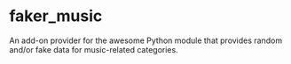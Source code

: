 # faker_music
An add-on provider for the awesome Python module that provides random and/or fake data for music-related categories.
